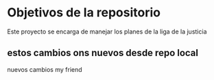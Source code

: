 # Objetivos de la repositorio

Este proyecto se encarga de manejar los planes de la liga de la justicia

## estos cambios ons nuevos desde repo local
nuevos cambios my friend